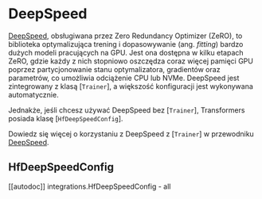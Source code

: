 <!--Copyright 2020 The HuggingFace Team. All rights reserved.

Licensed under the Apache License, Version 2.0 (the "License"); you may not use this file except in compliance with
the License. You may obtain a copy of the License at

http://www.apache.org/licenses/LICENSE-2.0

Unless required by applicable law or agreed to in writing, software distributed under the License is distributed on
an "AS IS" BASIS, WITHOUT WARRANTIES OR CONDITIONS OF ANY KIND, either express or implied. See the License for the
specific language governing permissions and limitations under the License.

⚠️ Note that this file is in Markdown but contain specific syntax for our doc-builder (similar to MDX) that may not be
rendered properly in your Markdown viewer.

-->

# DeepSpeed

[DeepSpeed](https://github.com/microsoft/DeepSpeed), obsługiwana przez Zero Redundancy Optimizer (ZeRO), to biblioteka optymalizująca trening i dopasowywanie (ang. _fitting_) bardzo dużych modeli pracujących na GPU. Jest ona dostępna w kilku etapach ZeRO, gdzie każdy z nich stopniowo oszczędza coraz więcej pamięci GPU poprzez partycjonowanie stanu optymalizatora, gradientów oraz parametrów, co umożliwia odciążenie CPU lub NVMe. DeepSpeed jest zintegrowany z klasą [`Trainer`], a większość konfiguracji jest wykonywana automatycznie.

Jednakże, jeśli chcesz używać DeepSpeed bez [`Trainer`], Transformers posiada klasę [`HfDeepSpeedConfig`].

<Tip>

Dowiedz się więcej o korzystaniu z DeepSpeed z [`Trainer`] w przewodniku [DeepSpeed](../deepspeed).

</Tip>

## HfDeepSpeedConfig

[[autodoc]] integrations.HfDeepSpeedConfig
    - all
